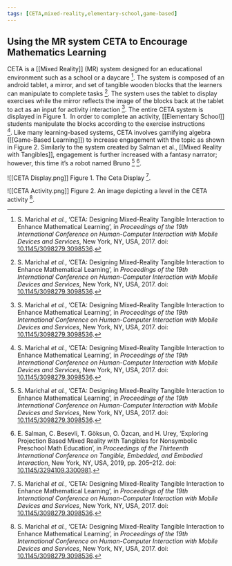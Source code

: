 ```yaml
---
tags: [CETA,mixed-reality,elementary-school,game-based]
---
```


## Using the MR system CETA to Encourage Mathematics Learning

CETA is a [[Mixed Reality]] (MR) system designed for an educational environment such as a school or a daycare [^1]. The system is composed of an android tablet, a mirror, and set of tangible wooden blocks that the learners can manipulate to complete tasks [^1]. The system uses the tablet to display exercises while the mirror reflects the image of the blocks back at the tablet to act as an input for activity interaction [^1]. The entire CETA system is displayed in Figure 1.  In order to complete an activity, [[Elementary School]] students manipulate the blocks according to the exercise instructions [^1]. Like many learning-based systems, CETA involves gamifying algebra ([[Game-Based Learning]]) to increase engagement with the topic as shown in Figure 2. Similarly to the system created by Salman et al., [[Mixed Reality with Tangibles]], engagement is further increased with a fantasy narrator; however, this time it’s a robot named Bruno [^1] [^2].

![[CETA Display.png]]
Figure 1. The Ceta Display [^1].

![[CETA Activity.png]]
Figure 2. An image depicting a level in the CETA activity [^1].

[^1]: S. Marichal _et al._, ‘CETA: Designing Mixed-Reality Tangible Interaction to Enhance Mathematical Learning’, in _Proceedings of the 19th International Conference on Human-Computer Interaction with Mobile Devices and Services_, New York, NY, USA, 2017. doi: [10.1145/3098279.3098536](https://doi.org/10.1145/3098279.3098536).
[^2]: E. Salman, C. Besevli, T. Göksun, O. Özcan, and H. Urey, ‘Exploring Projection Based Mixed Reality with Tangibles for Nonsymbolic Preschool Math Education’, in _Proceedings of the Thirteenth International Conference on Tangible, Embedded, and Embodied Interaction_, New York, NY, USA, 2019, pp. 205–212. doi: [10.1145/3294109.3300981](https://doi.org/10.1145/3294109.3300981).